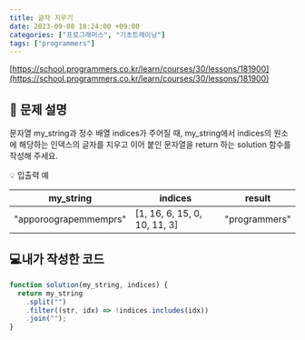 ```yaml
---
title: 글자 지우기
date: 2023-09-08 18:24:00 +09:00
categories: ["프로그래머스", "기초트레이닝"]
tags: ["programmers"]
---
```


[https://school.programmers.co.kr/learn/courses/30/lessons/181900](https://school.programmers.co.kr/learn/courses/30/lessons/181900)

## 📔 문제 설명

문자열 my_string과 정수 배열 indices가 주어질 때, my_string에서 indices의 원소에 해당하는 인덱스의 글자를 지우고 이어 붙인 문자열을 return 하는 solution 함수를 작성해 주세요.

💡 입출력 예

| my_string             | indices                      | result        |
| --------------------- | ---------------------------- | ------------- |
| "apporoograpemmemprs" | [1, 16, 6, 15, 0, 10, 11, 3] | "programmers" |

## 💻내가 작성한 코드

```js
function solution(my_string, indices) {
  return my_string
    .split("")
    .filter((str, idx) => !indices.includes(idx))
    .join("");
}
```
